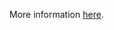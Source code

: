 More information [here](https://docs.prismacloud.io/en/enterprise-edition/policy-reference/kubernetes-policies/kubernetes-policy-index/bc-k8s-28).
